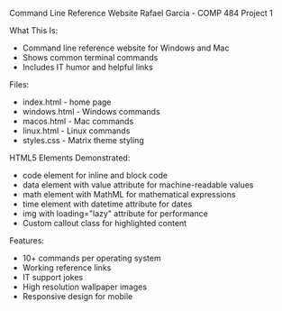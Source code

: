 Command Line Reference Website
Rafael Garcia - COMP 484 Project 1

What This Is:
- Command line reference website for Windows and Mac
- Shows common terminal commands
- Includes IT humor and helpful links

Files:
- index.html - home page
- windows.html - Windows commands
- macos.html - Mac commands
- linux.html - Linux commands
- styles.css - Matrix theme styling

HTML5 Elements Demonstrated:
- code element for inline and block code
- data element with value attribute for machine-readable values
- math element with MathML for mathematical expressions
- time element with datetime attribute for dates
- img with loading="lazy" attribute for performance
- Custom callout class for highlighted content

Features:
- 10+ commands per operating system
- Working reference links
- IT support jokes
- High resolution wallpaper images
- Responsive design for mobile